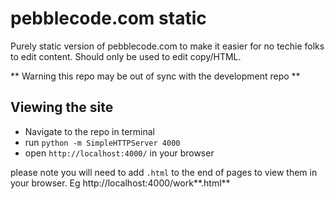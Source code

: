 # pebblecode.com static

Purely static version of pebblecode.com to make it easier for no techie folks to edit content. Should only be used to edit copy/HTML. 

** Warning this repo may be out of sync with the development repo **

## Viewing the site

* Navigate to the repo in terminal
* run `python -m SimpleHTTPServer 4000`
* open `http://localhost:4000/` in your browser

please note you will need to add `.html` to the end of pages to view them in your browser. Eg http://localhost:4000/work**.html**

